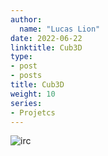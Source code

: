 ```yaml
---
author:
  name: "Lucas Lion"
date: 2022-06-22
linktitle: Cub3D
type:
- post
- posts
title: Cub3D
weight: 10
series:
- Projetcs
---
```


![irc](/irc.png "irc")
